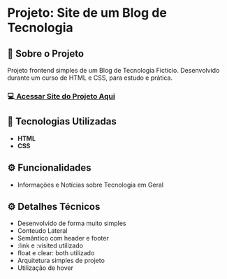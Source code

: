 <h1>Projeto: Site de um Blog de Tecnologia</h1>

<h2>📌 Sobre o Projeto</h2>
<p>Projeto frontend simples de um Blog de Tecnologia Fictício. Desenvolvido durante um curso de HTML e CSS, para estudo e prática.</p>

<h3>💻<a href="https://deangelleses.github.io/blog_tecnologia-HTML-CSS/" target="_blank"> Acessar Site do Projeto Aqui</a></h3>

<h2>🚀 Tecnologias Utilizadas</h2>
<ul>
  <li><b>HTML</b></li>
  <li><b>CSS</b></li>
</ul>

<h2>⚙️ Funcionalidades</h2>
<ul>
  <li>Informações e Notícias sobre Tecnologia em Geral</li>
</ul>

<h2>⚙️ Detalhes Técnicos</h2>
<ul>
  <li>Desenvolvido de forma muito simples</li>
  <li>Conteudo Lateral</li>
  <li>Semântico com header e footer</li>
  <li>:link e :visited utilizado</li>
  <li>float e clear: both utilizado</li>
  <li>Arquitetura simples de projeto</li>
  <li>Utilização de hover</li>
</ul>
